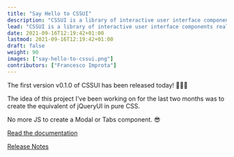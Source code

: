 ```yaml
---
title: "Say Hello to CSSUI"
description: "CSSUI is a library of interactive user interface components realized in pure HTML and CSS"
lead: "CSSUI is a library of interactive user interface components realized in pure HTML and CSS"
date: 2021-09-16T12:19:42+01:00
lastmod: 2021-09-16T12:19:42+01:00
draft: false
weight: 90
images: ["say-hello-to-cssui.png"]
contributors: ["Francesco Improta"]
---
```


The first version v0.1.0 of CSSUI has been released today! 🎉🎉🎉

The idea of this project I've been working on for the last two months was to create the equivalent of jQueryUI in pure CSS.

No more JS to create a Modal or Tabs component. 😎

[Read the documentation](/docs/getting-started/introduction)

[Release Notes]()